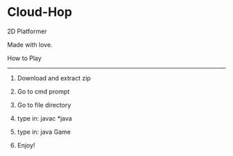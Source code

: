 # Cloud-Hop
2D Platformer 


Made with love. 





How to Play
________________________________

1. Download and extract zip

2. Go to cmd prompt

3. Go to file directory

4. type in: javac *java

5. type in: java Game

6. Enjoy!
